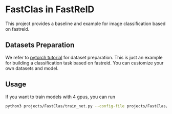 # FastClas in FastReID

This project provides a baseline and example for image classification based on fastreid.

## Datasets Preparation

We refer to [pytorch tutorial](https://pytorch.org/tutorials/beginner/transfer_learning_tutorial.html) for dataset 
preparation. This is just an example for building a classification task based on fastreid. You can customize
your own datasets and model.

## Usage

If you want to train models with 4 gpus, you can run
```bash
python3 projects/FastClas/train_net.py --config-file projects/FastClas/config/base-clas.yml --num-gpus 4
```
